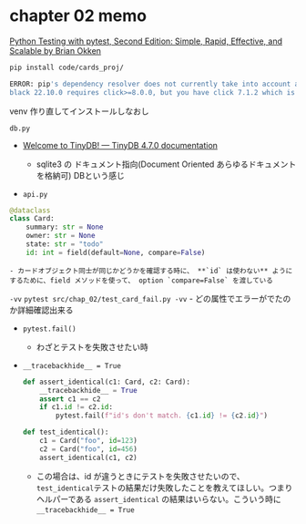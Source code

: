 # chapter 02 memo

[Python Testing with pytest, Second Edition: Simple, Rapid, Effective, and Scalable by Brian Okken](https://pragprog.com/titles/bopytest2/python-testing-with-pytest-second-edition/)

```bash
pip install code/cards_proj/

ERROR: pip's dependency resolver does not currently take into account all the packages that are installed. This behaviour is the source of the following dependency conflicts.
black 22.10.0 requires click>=8.0.0, but you have click 7.1.2 which is incompatible.
```

venv 作り直してインストールしなおし


`db.py` 

- [Welcome to TinyDB! — TinyDB 4.7.0 documentation](https://tinydb.readthedocs.io/en/latest/)
    - sqlite3 の ドキュメント指向(Document Oriented あらゆるドキュメントを格納可) DBという感じ

- `api.py`
```python 
@dataclass
class Card:
    summary: str = None
    owner: str = None
    state: str = "todo"
    id: int = field(default=None, compare=False)
```
    - カードオブジェクト同士が同じかどうかを確認する時に、 **`id` は使わない** ようにするために、field メソッドを使って、 option `compare=False` を渡している

`-vv`
    ```
    pytest src/chap_02/test_card_fail.py -vv
    ```
    - どの属性でエラーがでたのか詳細確認出来る

- `pytest.fail()`
    - わざとテストを失敗させたい時

- `__tracebackhide__ = True` 
    ```python 
    def assert_identical(c1: Card, c2: Card):
        __tracebackhide__ = True
        assert c1 == c2
        if c1.id != c2.id:
            pytest.fail(f"id's don't match. {c1.id} != {c2.id}")

    def test_identical():
        c1 = Card("foo", id=123)
        c2 = Card("foo", id=456)
        assert_identical(c1, c2)
    ```
    - この場合は、id が違うときにテストを失敗させたいので、 `test_identical`テストの結果だけ失敗したことを教えてほしい。つまりヘルパーである `assert_identical` の結果はいらない。こういう時に `__tracebackhide__ = True` 